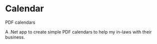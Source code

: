 # Calendar
PDF calendars

A .Net app to create simple PDF calendars to help  my in-laws with their business.
